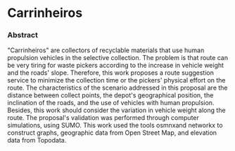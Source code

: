 # Carrinheiros

### Abstract  

"Carrinheiros" are collectors of recyclable materials that use human propulsion vehicles in the selective collection. The problem is that route can be very tiring for waste pickers according to the increase in vehicle weight and the roads' slope. Therefore, this work proposes a route suggestion service to minimize the collection time or the pickers' physical effort on the route. The characteristics of the scenario addressed in this proposal are the distance between collect points, the depot's geographical position, the inclination of the roads, and the use of vehicles with human propulsion. Besides, this work should consider the variation in vehicle weight along the route. The proposal's validation was performed through computer simulations, using SUMO. This work used the tools osmnxand networkx to construct graphs, geographic data from Open Street Map, and elevation data from Topodata.

